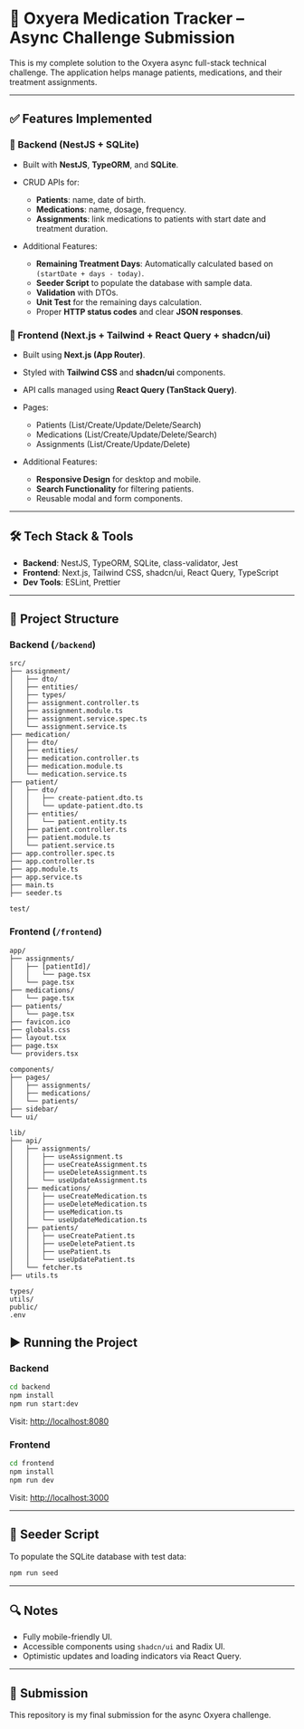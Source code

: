 # 💊 Oxyera Medication Tracker – Async Challenge Submission

This is my complete solution to the Oxyera async full-stack technical challenge. The application helps manage patients, medications, and their treatment assignments.

---

## ✅ Features Implemented

### 🏥 Backend (NestJS + SQLite)

* Built with **NestJS**, **TypeORM**, and **SQLite**.
* CRUD APIs for:

  * **Patients**: name, date of birth.
  * **Medications**: name, dosage, frequency.
  * **Assignments**: link medications to patients with start date and treatment duration.
* Additional Features:

  * **Remaining Treatment Days**: Automatically calculated based on `(startDate + days - today)`.
  * **Seeder Script** to populate the database with sample data.
  * **Validation** with DTOs.
  * **Unit Test** for the remaining days calculation.
  * Proper **HTTP status codes** and clear **JSON responses**.

### 🎨 Frontend (Next.js + Tailwind + React Query + shadcn/ui)

* Built using **Next.js (App Router)**.
* Styled with **Tailwind CSS** and **shadcn/ui** components.
* API calls managed using **React Query (TanStack Query)**.
* Pages:

  * Patients (List/Create/Update/Delete/Search)
  * Medications (List/Create/Update/Delete/Search)
  * Assignments (List/Create/Update/Delete)
* Additional Features:

  * **Responsive Design** for desktop and mobile.
  * **Search Functionality** for filtering patients.
  * Reusable modal and form components.

---

## 🛠️ Tech Stack & Tools

* **Backend**: NestJS, TypeORM, SQLite, class-validator, Jest
* **Frontend**: Next.js, Tailwind CSS, shadcn/ui, React Query, TypeScript
* **Dev Tools**: ESLint, Prettier

---

## 📂 Project Structure

### Backend (`/backend`)

```
src/
├── assignment/
│   ├── dto/
│   ├── entities/
│   ├── types/
│   ├── assignment.controller.ts
│   ├── assignment.module.ts
│   ├── assignment.service.spec.ts
│   └── assignment.service.ts
├── medication/
│   ├── dto/
│   ├── entities/
│   ├── medication.controller.ts
│   ├── medication.module.ts
│   └── medication.service.ts
├── patient/
│   ├── dto/
│   │   ├── create-patient.dto.ts
│   │   └── update-patient.dto.ts
│   ├── entities/
│   │   └── patient.entity.ts
│   ├── patient.controller.ts
│   ├── patient.module.ts
│   └── patient.service.ts
├── app.controller.spec.ts
├── app.controller.ts
├── app.module.ts
├── app.service.ts
├── main.ts
├── seeder.ts

test/

```

### Frontend (`/frontend`)

```
app/
├── assignments/
│   ├── [patientId]/
│   │   └── page.tsx
│   └── page.tsx
├── medications/
│   └── page.tsx
├── patients/
│   └── page.tsx
├── favicon.ico
├── globals.css
├── layout.tsx
├── page.tsx
└── providers.tsx

components/
├── pages/
│   ├── assignments/
│   ├── medications/
│   └── patients/
├── sidebar/
└── ui/

lib/
├── api/
│   ├── assignments/
│   │   ├── useAssignment.ts
│   │   ├── useCreateAssignment.ts
│   │   ├── useDeleteAssignment.ts
│   │   └── useUpdateAssignment.ts
│   ├── medications/
│   │   ├── useCreateMedication.ts
│   │   ├── useDeleteMedication.ts
│   │   ├── useMedication.ts
│   │   └── useUpdateMedication.ts
│   ├── patients/
│   │   ├── useCreatePatient.ts
│   │   ├── useDeletePatient.ts
│   │   ├── usePatient.ts
│   │   └── useUpdatePatient.ts
│   └── fetcher.ts
├── utils.ts

types/
utils/
public/
.env
```


## ▶️ Running the Project

### Backend

```bash
cd backend
npm install
npm run start:dev
```

Visit: [http://localhost:8080](http://localhost:8080)

### Frontend

```bash
cd frontend
npm install
npm run dev
```

Visit: [http://localhost:3000](http://localhost:3000)

---

## 🌱 Seeder Script

To populate the SQLite database with test data:

```bash
npm run seed
```

---

## 🔍 Notes

* Fully mobile-friendly UI.
* Accessible components using `shadcn/ui` and Radix UI.
* Optimistic updates and loading indicators via React Query.

---

## 📧 Submission

This repository is my final submission for the async Oxyera challenge.
